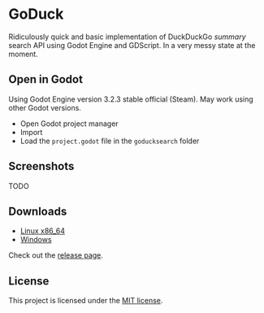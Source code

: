 # GoDuck
Ridiculously quick and basic implementation of DuckDuckGo *summary* search API using Godot Engine and GDScript. In a very messy state at the moment.


## Open in Godot
Using Godot Engine version 3.2.3 stable official (Steam). May work using other Godot versions.

* Open Godot project manager
* Import
* Load the `project.godot` file in the `goducksearch` folder

## Screenshots

TODO

## Downloads

* [Linux x86_64](https://github.com/waimus/GoDuck/releases/download/v1.0.0/goduck-28_march_2021-linux_x86-64.zip)
* [Windows](https://github.com/waimus/GoDuck/releases/download/v1.0.0/goduck-28_march_2021-windows.zip)

Check out the [release page](https://github.com/waimus/GoDuck/releases).

## License

This project is licensed under the [MIT license](https://github.com/waimus/GoDuck/blob/main/LICENSE).